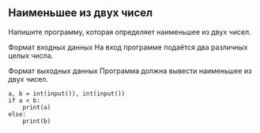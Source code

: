 ## Наименьшее из двух чисел
Напишите программу, которая определяет наименьшее из двух чисел.

Формат входных данных
На вход программе подаётся два различных целых числа.

Формат выходных данных
Программа должна вывести наименьшее из двух чисел.

```
a, b = int(input()), int(input())
if a < b:
    print(a)
else:
    print(b)
```